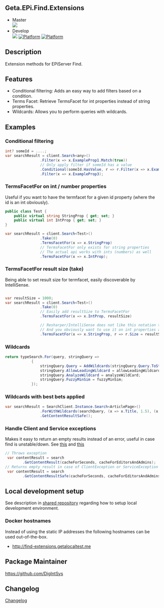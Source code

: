 ## Geta.EPi.Find.Extensions

* Master<br>
![](http://tc.geta.no/app/rest/builds/buildType:(id:GetaPackages_EPiFindExtensions_00ci),branch:master/statusIcon)
* Develop<br>
![](http://tc.geta.no/app/rest/builds/buildType:(id:GetaPackages_EPiFindExtensions_00ci),branch:develop/statusIcon)
[![Platform](https://img.shields.io/badge/Platform-.NET%204.6.1-blue.svg?style=flat)](https://msdn.microsoft.com/en-us/library/w0x726c2%28v=vs.110%29.aspx)
[![Platform](https://img.shields.io/badge/Episerver-%2011-orange.svg?style=flat)](http://world.episerver.com/cms/)

## Description

Extension methods for EPiServer Find.

## Features

- Conditional filtering: Adds an easy way to add filters based on a condition.
- Terms Facet: Retrieve TermsFacet for int properties instead of string properties.
- Wildcards: Allows you to perform queries with wildcards.

## Examples

### Conditional filtering

```csharp
int? someId = ....;
var searchResult = client.Search<any>()
                .Filter(x => x.ExampleProp1.Match(true))
				// Only apply filter if someId has a value
                .Conditional(someId.HasValue, r => r.Filter(x => x.ExampleProp2.Match(someId.Value)))
				.Filter(x => x.ExampleProp3);
```

### TermsFacetFor on int / number properties

Useful if you want to have the termfacet for a given id property (where the id is an int obviously).

```csharp
public class Test {
	public virtual string StringProp { get; set; }
	public virtual int IntProp { get; set; }
}

var searchResult = client.Search<Test>()
                .Take(0)
                .TermsFacetFor(x => x.StringProp)
				// TermsFacetFor only exists for string properties
				// The actual api works with ints (numbers) as well
				.TermsFacetFor(x => x.IntProp);
```

### TermsFacetFor result size (take)

Being able to set result size for termfacet, easily discoverable by IntelliSense.

```csharp

var resultSize = 1000;
var searchResult = client.Search<Test>()
                .Take(0)
				// Easily add resultSize to TermsFacetFor
                .TermsFacetFor(x => x.IntProp, resultSize)

				// Resharper/IntelliSense does not like this notation too much
				// And you obviously want to use it on int properties as well right!?
				.TermsFacetFor(x => x.StringProp, r => r.Size = resultSize);
```

### Wildcards

```csharp
return typeSearch.For(query, stringQuery =>
            {
                stringQuery.Query = AddWildcards(stringQuery.Query.ToString());
                stringQuery.AllowLeadingWildcard = allowLeadingWildcard;
                stringQuery.AnalyzeWildcard = analyzeWildCard;
                stringQuery.FuzzyMinSim = fuzzyMinSim;
            });
```

### Wildcards with best bets applied

```csharp
var searchResult = SearchClient.Instance.Search<ArticlePage>()
                .ForWithWildcards(searchQuery, (x => x.Title, 1.5), (x => x.Name, 0.5))
                .GetContentResultSafe();

```

### Handle Client and Service exceptions

Makes it easy to return an empty results instead of an error, useful in case find is unstable/down. See [this](https://world.episerver.com/blogs/Jonas-Bergqvist/Dates/2016/12/exceptions-in-find/) and [this](https://www.brianweet.com/2017/03/17/handling-find-serviceexception.html)

```csharp
// Throws exception
 var contentResult = search
        .GetContentResult(cacheForSeconds, cacheForEditorsAndAdmins);
// Returns empty result in case of ClientException or ServiceException
 var contentResult = search
        .GetContentResultSafe(cacheForSeconds, cacheForEditorsAndAdmins);

```

## Local development setup

See description in [shared repository](https://github.com/Geta/package-shared/blob/master/README.md#local-development-set-up) regarding how to setup local development environment.

### Docker hostnames

Instead of using the static IP addresses the following hostnames can be used out-of-the-box.

- http://find-extensions.getalocaltest.me

## Package Maintainer

https://github.com/DigIntSys

## Changelog

[Changelog](CHANGELOG.md)
